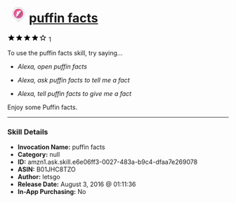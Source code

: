 # &nbsp;<img src="skill_icon" alt="puffin facts icon" width="36"> [puffin facts](http://alexa.amazon.com/#skills/amzn1.ask.skill.e6e06ff3-0027-483a-b9c4-dfaa7e269078)
![4 stars](../../images/ic_star_black_18dp_1x.png)![4 stars](../../images/ic_star_black_18dp_1x.png)![4 stars](../../images/ic_star_black_18dp_1x.png)![4 stars](../../images/ic_star_black_18dp_1x.png)![4 stars](../../images/ic_star_border_black_18dp_1x.png) 1

To use the puffin facts skill, try saying...

* *Alexa, open puffin facts*

* *Alexa, ask puffin facts to tell me a fact*

* *Alexa, tell puffin facts to give me a fact*

Enjoy some Puffin facts.

***

### Skill Details

* **Invocation Name:** puffin facts
* **Category:** null
* **ID:** amzn1.ask.skill.e6e06ff3-0027-483a-b9c4-dfaa7e269078
* **ASIN:** B01JHC8TZO
* **Author:** letsgo
* **Release Date:** August 3, 2016 @ 01:11:36
* **In-App Purchasing:** No
